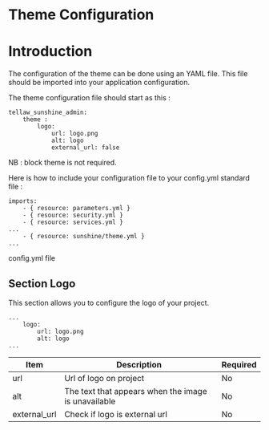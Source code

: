 # Theme Configuration

# Introduction

The configuration of the theme can be done using an YAML file. This file should be imported into your application configuration.

The theme configuration file should start as this :
```
tellaw_sunshine_admin:
    theme :
        logo:
            url: logo.png
            alt: logo
            external_url: false
```

NB : block theme is not required.

Here is how to include your configuration file to your config.yml standard file :
```
imports:
    - { resource: parameters.yml }
    - { resource: security.yml }
    - { resource: services.yml }
...
    - { resource: sunshine/theme.yml }
...
```
config.yml file


## Section Logo

This section allows you to configure the logo of your project.

```
...
    logo:
        url: logo.png
        alt: logo
...
```
| Item                          | Description                                            | Required|
|-------------------------------|--------------------------------------------------------|----------
| url                           | Url of logo on project                                 | No      |
| alt                           | The text that appears when the image is unavailable    | No      |
| external_url                  | Check if logo is external url                          | No      |